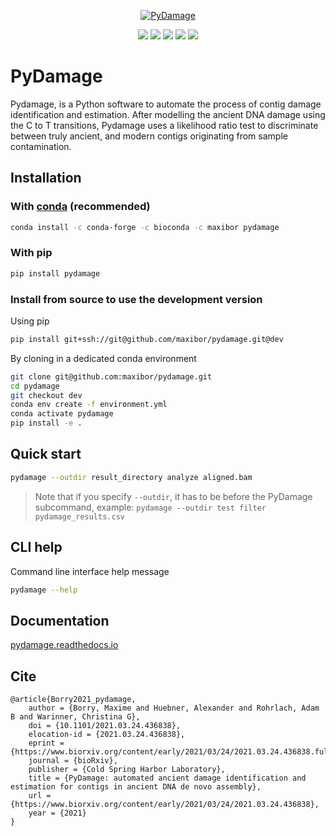 <p align="center">
    <a href="https://github.com/maxibor/pydamage"><img src="https://github.com/maxibor/pydamage/raw/master/docs/img/logo.png" alt="PyDamage"></a>
</p>

<p align="center">
    <a href="https://github.com/maxibor/pydamage/releases"><img src="https://img.shields.io/github/v/release/maxibor/pydamage?include_prereleases&label=version"/></a>
    <a href="https://github.com/maxibor/pydamage/actions"><img src="https://github.com/maxibor/pydamage/workflows/pydamage_ci/badge.svg"/></a>
    <a href="https://readthedocs.org/projects/pydamage/badge/?version=latest"><img src="https://readthedocs.org/projects/pydamage/badge/?version=latest"/></a>
    <a href="https://pypi.org/project/pydamage/"><img src="https://img.shields.io/pypi/v/pydamage"/></a>
    <a href="https://anaconda.org/maxibor/pydamage"><img src="https://img.shields.io/conda/v/maxibor/pydamage"/></a>
</p>

# PyDamage

Pydamage, is a Python software to automate the process of contig damage identification and estimation.
After modelling the ancient DNA damage using the C to T transitions, Pydamage uses a likelihood ratio test to discriminate between truly ancient, and modern contigs originating from sample contamination.

## Installation

### With [conda](https://docs.conda.io/en/latest/) (recommended)

```bash
conda install -c conda-forge -c bioconda -c maxibor pydamage
```

### With pip

```bash
pip install pydamage
```

### Install from source to use the development version

Using pip

```bash
pip install git+ssh://git@github.com/maxibor/pydamage.git@dev
```

By cloning in a dedicated conda environment

```bash
git clone git@github.com:maxibor/pydamage.git
cd pydamage
git checkout dev
conda env create -f environment.yml
conda activate pydamage
pip install -e .
```


## Quick start

```bash
pydamage --outdir result_directory analyze aligned.bam
```

> Note that if you specify `--outdir`, it has to be before the PyDamage subcommand, example: `pydamage --outdir test filter pydamage_results.csv`

## CLI help

Command line interface help message

```bash
pydamage --help
```

## Documentation

[pydamage.readthedocs.io](https://pydamage.readthedocs.io)

## Cite

```
@article{Borry2021_pydamage,
    author = {Borry, Maxime and Huebner, Alexander and Rohrlach, Adam B and Warinner, Christina G},
    doi = {10.1101/2021.03.24.436838},
    elocation-id = {2021.03.24.436838},
    eprint = {https://www.biorxiv.org/content/early/2021/03/24/2021.03.24.436838.full.pdf},
    journal = {bioRxiv},
    publisher = {Cold Spring Harbor Laboratory},
    title = {PyDamage: automated ancient damage identification and estimation for contigs in ancient DNA de novo assembly},
    url = {https://www.biorxiv.org/content/early/2021/03/24/2021.03.24.436838},
    year = {2021}
}
```